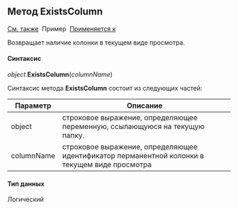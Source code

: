﻿<html>
<head>
  <title>Текущий вид просмотра\ExistsColumn</title>
  <link rel="stylesheet" href="../../../common.css" />
</head>
<body>
  <h2>Метод ExistsColumn</h2>
  <p>
    <a href="../Frmpttel.html">См. также</a>&nbsp;
    Пример&nbsp; <a href="../Frmpttel.html">Применяется к</a>
  </p>

  <p>
    Возвращает наличие колонки в текущем виде просмотра.
  </p>

  <h4>Синтаксис</h4>
  <p>
    <em>object</em>.<strong>ExistsColumn</strong>(<em>columnName</em>)
  </p>

  <p>
    Синтаксис метода <strong>ExistsColumn</strong>
    состоит из следующих частей:
  </p>

  <table>
    <thead>
      <tr>
        <th>Параметр</th>
        <th>Описание</th>
      </tr>
    </thead>
    <tbody>
      <tr>
        <td class="param">object</td>
        <td>строковое выражение, определяющее переменную, ссылающуюся на текущую папку.</td>
      </tr>
      <tr>
        <td class="param">columnName</td>
        <td>строковое выражение, определяющее идентификатор перманентной колонки в текущем виде просмотра</td>
      </tr>
    </tbody>
  </table>

  <h4>Тип данных</h4>
  <p>Логический</p>
</body>
</html>